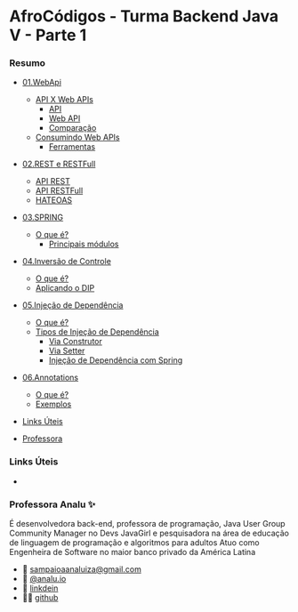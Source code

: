 # AfroCódigos - Turma Backend Java V - Parte 1

### Resumo
* [01.WebApi](/conteudo/A0101-webapis.md)
    - [API X Web APIs](/conteudo/A0101-webapis.md#api-x-web-api)
        - [API](/conteudo/A0101-webapis.md#apis)
        - [Web API](/conteudo/A0101-webapis.md#web-api)
        - [Comparação](/conteudo/A0101-webapis.md#comparação)
    - [Consumindo Web APIs](/conteudo/A0101-webapis.md#consumindo-web-apis)
        - [Ferramentas ](/conteudo/A0101-webapis.md#ferramentas-para-consumir-apis)
* [02.REST e RESTFull](/conteudo/A0102-rest-restful.md)
    - [API REST](/conteudo/A0102-rest-restful.md#api-rest-representational-state-transfer)
    - [API RESTFull](/conteudo/A0102-rest-restful.md#api-restful)
    - [HATEOAS](/conteudo/A0102-rest-restful.md#hateoas-hypermedia-as-the-engine-of-application-state)
* [03.SPRING](/conteudo/A0103-spring.md)
    - [O que é?](/conteudo/A0103-spring.md#o-que-é)
      - [Principais módulos](/conteudo/A0103-spring.md#principais-módulos)
* [04.Inversão de Controle](/conteudo/A0104-inversao-de-controle.md)
    - [O que é?](/conteudo/A0104-inversao-de-controle.md#o-que-é)
    - [Aplicando o DIP](/conteudo/A0104-inversao-de-controle.md#aplicando-o-dip)
* [05.Injeção de Dependência](/conteudo/A0105-injecao-de-dependencia.md)
    - [O que é?](/conteudo/A0105-injecao-de-dependencia.md#o-que-é)
    - [Tipos de Injeção de Dependência](/conteudo/A0105-injecao-de-dependencia.md#tipos-de-injeção-de-dependência)
        - [Via Construtor](/conteudo/A0105-injecao-de-dependencia.md#via-construtor)
        - [Via Setter](/conteudo/A0105-injecao-de-dependencia.md#via-setter)
        - [Injeção de Dependência com Spring](/conteudo/A0105-injecao-de-dependencia.md#injeção-de-dependência-com-spring)
* [06.Annotations](/conteudo/A0106-annotations.md)
    - [O que é?](/conteudo/A0106-annotations.md#o-que-é)
    - [Exemplos](/conteudo/A0106-annotations.md#exemplos)


* [Links Úteis](#links-úteis)
* [Professora](#professora-analu)

### Links Úteis
- []()

### Professora Analu ✨
É desenvolvedora back-end, professora de programação, Java User Group Community Manager no Devs JavaGirl e pesquisadora na área de educação de linguagem de programação e algoritmos para adultos
Atuo como Engenheira de Software no maior banco privado da América Latina

- 📩  sampaioaanaluiza@gmail.com
- 📸  [@analu.io](https://www.instagram.com/analu.io/)
- 📲   [linkdein](https://www.linkedin.com/in/sampaioaanaluiza/)
- 👨‍💻  [github](https://github.com/analuizasampaio)
